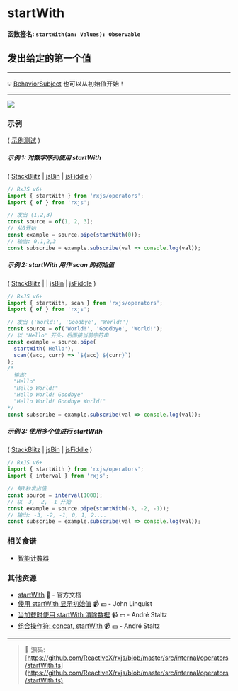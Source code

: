 # startWith

#### 函数签名: `startWith(an: Values): Observable`

## 发出给定的第一个值

---

:bulb: [BehaviorSubject](https://github.com/Reactive-Extensions/RxJS/blob/master/doc/api/subjects/behaviorsubject.md) 也可以从初始值开始！

---

<div class="ua-ad"><a href="https://ultimateangular.com/?ref=76683_kee7y7vk"><img src="https://ultimateangular.com/assets/img/banners/ua-leader.svg"></a></div>

### 示例

( [示例测试](https://github.com/btroncone/learn-rxjs/blob/master/operators/specs/combination/startwith-spec.ts) )

##### 示例 1: 对数字序列使用 startWith

(
[StackBlitz](https://stackblitz.com/edit/typescript-2qrwjt?file=index.ts&devtoolsheight=100)
| [jsBin](http://jsbin.com/lezuravizu/1/edit?js,console) |
[jsFiddle](https://jsfiddle.net/btroncone/e8dn3ggp/) )

```js
// RxJS v6+
import { startWith } from 'rxjs/operators';
import { of } from 'rxjs';

// 发出 (1,2,3)
const source = of(1, 2, 3);
// 从0开始
const example = source.pipe(startWith(0));
// 输出: 0,1,2,3
const subscribe = example.subscribe(val => console.log(val));
```

##### 示例 2: startWith 用作 scan 的初始值

(
[StackBlitz](https://stackblitz.com/edit/typescript-8gkbsc?file=index.ts&devtoolsheight=100)
| | [jsBin](http://jsbin.com/gemevuzoha/1/edit?js,console) |
[jsFiddle](https://jsfiddle.net/btroncone/54r3g83e/) )

```js
// RxJS v6+
import { startWith, scan } from 'rxjs/operators';
import { of } from 'rxjs';

// 发出 ('World!', 'Goodbye', 'World!')
const source = of('World!', 'Goodbye', 'World!');
// 以 'Hello' 开头，后面接当前字符串
const example = source.pipe(
  startWith('Hello'),
  scan((acc, curr) => `${acc} ${curr}`)
);
/*
  输出:
  "Hello"
  "Hello World!"
  "Hello World! Goodbye"
  "Hello World! Goodbye World!"
*/
const subscribe = example.subscribe(val => console.log(val));
```

##### 示例 3: 使用多个值进行 startWith 

(
[StackBlitz](https://stackblitz.com/edit/typescript-ek45ff?file=index.ts&devtoolsheight=100)
| [jsBin](http://jsbin.com/cumupemuxa/1/edit?js,console) |
[jsFiddle](https://jsfiddle.net/btroncone/ckcyj3ms/) )

```js
// RxJS v6+
import { startWith } from 'rxjs/operators';
import { interval } from 'rxjs';

// 每1秒发出值
const source = interval(1000);
// 以 -3, -2, -1 开始
const example = source.pipe(startWith(-3, -2, -1));
// 输出: -3, -2, -1, 0, 1, 2....
const subscribe = example.subscribe(val => console.log(val));
```

### 相关食谱

- [智能计数器](../../recipes/smartcounter.md)

### 其他资源

- [startWith](https://cn.rx.js.org/class/es6/Observable.js~Observable.html#instance-method-startWith) :newspaper: - 官方文档
- [使用 startWith 显示初始值](https://egghead.io/lessons/rxjs-displaying-initial-data-with-startwith?course=step-by-step-async-javascript-with-rxjs) :video_camera: :dollar: - John Linquist
- [当加载时使用 startWith 清除数据](https://egghead.io/lessons/rxjs-reactive-programming-clear-data-while-loading-with-rxjs-startwith?course=introduction-to-reactive-programming) :video_camera: :dollar: - André Staltz
- [组合操作符: concat, startWith](https://egghead.io/lessons/rxjs-combination-operators-concat-startwith?course=rxjs-beyond-the-basics-operators-in-depth) :video_camera: :dollar: - André Staltz

---
> :file_folder: 源码:  [https://github.com/ReactiveX/rxjs/blob/master/src/internal/operators/startWith.ts](https://github.com/ReactiveX/rxjs/blob/master/src/internal/operators/startWith.ts)
